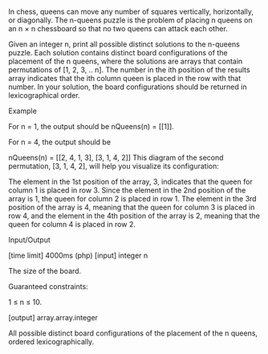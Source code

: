 In chess, queens can move any number of squares vertically, horizontally, or diagonally. The n-queens puzzle is the problem of placing n queens on an n × n chessboard so that no two queens can attack each other.

Given an integer n, print all possible distinct solutions to the n-queens puzzle. Each solution contains distinct board configurations of the placement of the n queens, where the solutions are arrays that contain permutations of [1, 2, 3, .. n]. The number in the ith position of the results array indicates that the ith column queen is placed in the row with that number. In your solution, the board configurations should be returned in lexicographical order.

Example

For n = 1, the output should be
nQueens(n) = [[1]].

For n = 4, the output should be

  nQueens(n) = [[2, 4, 1, 3],
                [3, 1, 4, 2]]
This diagram of the second permutation, [3, 1, 4, 2], will help you visualize its configuration:



The element in the 1st position of the array, 3, indicates that the queen for column 1 is placed in row 3. Since the element in the 2nd position of the array is 1, the queen for column 2 is placed in row 1. The element in the 3rd position of the array is 4, meaning that the queen for column 3 is placed in row 4, and the element in the 4th position of the array is 2, meaning that the queen for column 4 is placed in row 2.

Input/Output

[time limit] 4000ms (php)
[input] integer n

The size of the board.

Guaranteed constraints:

1 ≤ n ≤ 10.

[output] array.array.integer

All possible distinct board configurations of the placement of the n queens, ordered lexicographically.